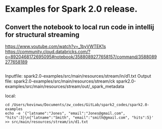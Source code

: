 # Examples for Spark 2.0 release.
## Convert the notebook to local run code in intellij for structural streaming  

https://www.youtube.com/watch?v=_1byVWTEK1s
https://community.cloud.databricks.com/?o=8920468172695095#notebook/3588089277658157/command/3588089277658189

## 
Inputfile: 
        spark2.0-examples/src/main/resources/stream/in/d1.txt
Output file:
        spark2.0-examples/src/main/resources/stream/ck
        spark2.0-examples/src/main/resources/stream/out/_spark_metadata
        
local: 

    cd /Users/kevinwu/Documents/zw_codes/GitLab/spark2_codes/spark2.0-examples
    echo -e '{"latname":"Jones", "email":"Jones@gmail.com", "hits":3}\n{"latname":"Smith", "email":"smith@gmail.com", "hits":5}' >> src/main/resources/stream/in/d1.txt